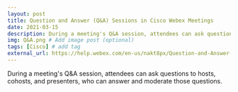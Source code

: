 ```yaml
---
layout: post
title: Question and Answer (Q&A) Sessions in Cisco Webex Meetings
date: 2021-03-15
description: During a meeting's Q&A session, attendees can ask questions to hosts, cohosts, and presenters, who can answer and moderate those questions. # Add post description (optional)
img: Q&A.png # Add image post (optional)
tags: [Cisco] # add tag
external_url: https://help.webex.com/en-us/nakt8px/Question-and-Answer-Q-A-Sessions-in-Cisco-Webex-Meetings
---
```

During a meeting's Q&A session, attendees can ask questions to hosts, cohosts, and presenters, who can answer and moderate those questions.
